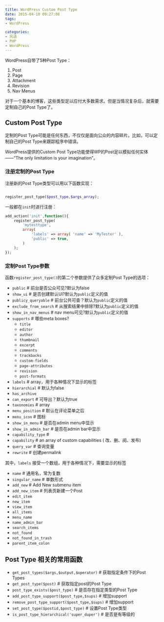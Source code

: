 ```yaml
---
title: WordPress Custom Post Type
date: 2015-04-10 09:27:08
tags:
- WordPress

categories:
- 风语
- PHP
- WordPress
---
```



WordPress自带了5种Post Type：

1. Post
2. Page
3. Attachment
4. Revision
5. Nav Menus

对于一个基本的博客，这些类型足以应付大多数需求。但是当情况复杂后，就需要定制自己的Post Type了。

## Custom Post Type

定制的Post Type可能是任何东西，不仅仅是面向公众的内容碎片。比如，可以定制自己的Post Type来跟踪程序中错误。

WordPress提供的Custom Post Type功能使得WP的Post足以模拟任何实体——“The only limitation is your imagination”。

### 注册定制的Post Type

注册新的Post Type类型可以用以下函数实现：

```PHP

register_post_type($post_type,$args_array);
```

一般都在`init`时进行注册：
```PHP
add_action('init',function(){
    register_post_type(
        'mytesttype',
        array(
            'labels' => array( 'name' => 'MyTester' ), 
            'public' => true, 
        )
    );
});

```

### 定制Post Type参数

函数`register_post_type()`的第二个参数提供了众多定制Post Type的选项：

* `public`    # 前台是否公众可见?默认为false
* `show_ui`   # 是否创建默认UI?默认为`public`定义的值
* `publicy_queryable`    # 前台公共可查？默认为`public`定义的值
* `exclude_from_search`  # 从搜索结果中排除?默认为`public`定义的值
* `show_in_nav_menus`    # nav menu可见?默认为`public`定义的值
* `supports`  # 哪些meta boxes?
    * `title`
    * `editor`
    * `author`
    * `thumbnail`
    * `excerpt`
    * `comments`
    * `trackbacks`
    * `custom-fields`
    * `page-attributes`
    * `revision`
    * `post-formats`
* `labels`         # array，用于各种情况下显示的标签
* `hierarchial`    # 默认为false
* `has_archive`
* `can_export`     # 可导出？默认为true 
* `taxonomies`     # array
* `menu_position`  # 默认在评论菜单之后
* `menu_icon`      # 图标
* `show_in_menu`   # 是否在admin menu中显示
* `show_in_admin_bar`   # 是否在admin bar中显示
* `capability_type`     # 
* `capability`          # an array of custom capabilities ( 改、删、阅、发布)
* `query_var`           # 查询变量
* `rewrite`             # 创建permalink

其中，`labels` 接受一个数组，用于各种情况下，需要显示的标签

* `name`                # 通用名，常为复数
* `singular_name`       # 单数形式 
* `add_new`             # Add New submenu item 
* `add_new_item`        # 列表页新建一个Post
* `edit_item`
* `new_item`
* `view_item`
* `all_items`
* `menu_name`
* `name_admin_bar`
* `search_items`
* `not_found`
* `not_found_in_trash`
* `parent_item_colon`

## Post Type 相关的常用函数

* `get_post_types($args,$output,$operator)`    # 获取指定条件下的Post Types
* `get_post_type($post)`                       # 获取指定post的Post Type
* `post_type_exists($post_type)`               # 是否存在指定类型的Post Type
* `add_post_type_support($post_type,$sups)`    # 增加support
* `remove_post_type_support($post_type,$sups)` # 增加support
* `set_post_type($postid,$post_type)`          # 设置Post Type类型
* `is_post_type_hierarchical('super_duper')`   # 是否是有等级的





